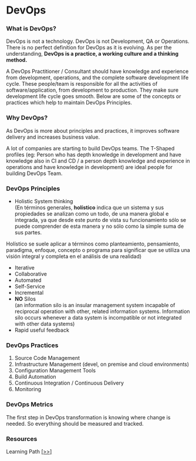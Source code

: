 # DevOps
### What is DevOps?

DevOps is not a technology. DevOps is not Development, QA or Operations. There is no perfect definition for DevOps as it is evolving. As per the understanding, **DevOps is a practice, a working culture and a thinking method.**

A DevOps Practitioner / Consultant should have knowledge and experience from development, operations, and the complete software development life cycle. These people/team is responsible for all the activities of software/application, from development to production. They make sure development life cycle goes smooth. Below are some of the concepts or practices which help to maintain DevOps Principles.

### Why DevOps?

As DevOps is more about principles and practices, it improves software delivery and increases business value.

A lot of companies are starting to build DevOps teams. The T-Shaped profiles (eg: Person who has depth knowledge in development and have knowledge also in CI and CD / a person depth knowledge and experience in operations and have knowledge in development) are ideal people for building DevOps Team.

### DevOps Principles

  - Holistic System thinking\
  (En términos generales, **holístico** indica que un sistema y sus propiedades se analizan como un todo, de una manera global e integrada, ya que desde este punto de vista su funcionamiento sólo se puede comprender de esta manera y no sólo como la simple suma de sus partes.

  Holístico se suele aplicar a términos como planteamiento, pensamiento, paradigma, enfoque, concepto o programa para significar que se utiliza una visión integral y completa en el análisis de una realidad)
  - Iterative
  - Collaborative
  - Automated
  - Self-Service
  - Incremental
  - **NO** Silos\
  (an information silo is an insular management system incapable of reciprocal operation with other, related information systems. Information silo occurs whenever a data system is incompatible or not integrated with other data systems)
  - Rapid useful feedback

### DevOps Practices

1. Source Code Management
2. Infrastructure Management (devel, on premise and cloud environments)
3. Configuration Management Tools
4. Build Automation
5. Continuous Integration / Continuous Delivery
6. Monitoring

### DevOps Metrics
The first step in DevOps transformation is knowing where change is needed. So everything should be measured and tracked.

### Resources
Learning Path [[>>]](learning-path.md)

